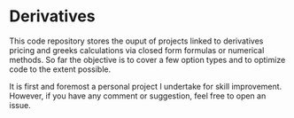 # Derivatives
This code repository stores the ouput of projects linked to derivatives pricing and greeks calculations via closed form formulas or numerical methods.
So far the objective is to cover a few option types and to optimize code to the extent possible. 


It is first and foremost a personal project I undertake for skill improvement. 
However, if you have any comment or suggestion, feel free to open an issue.
